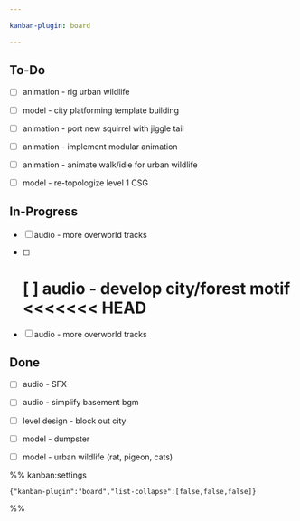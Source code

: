 ```yaml
---

kanban-plugin: board

---
```


## To-Do

- [ ] animation - rig urban wildlife
- [ ] model - city platforming template building
- [ ] animation - port new squirrel with jiggle tail
- [ ] animation - implement modular animation
- [ ] animation - animate walk/idle for urban wildlife
- [ ] model - re-topologize level 1 CSG


## In-Progress

- [ ] audio - more overworld tracks
- [ ] [ ] audio - develop city/forest motif
	<<<<<<< HEAD
	=======
- [ ] audio - more overworld tracks


## Done

- [ ] audio - SFX
- [ ] audio - simplify basement bgm
- [ ] level design - block out city
- [ ] model - dumpster
- [ ] model - urban wildlife (rat, pigeon, cats)




%% kanban:settings
```
{"kanban-plugin":"board","list-collapse":[false,false,false]}
```
%%